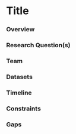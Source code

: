 # Title

### Overview

### Research Question(s)

### Team

### Datasets

### Timeline

### Constraints

### Gaps

